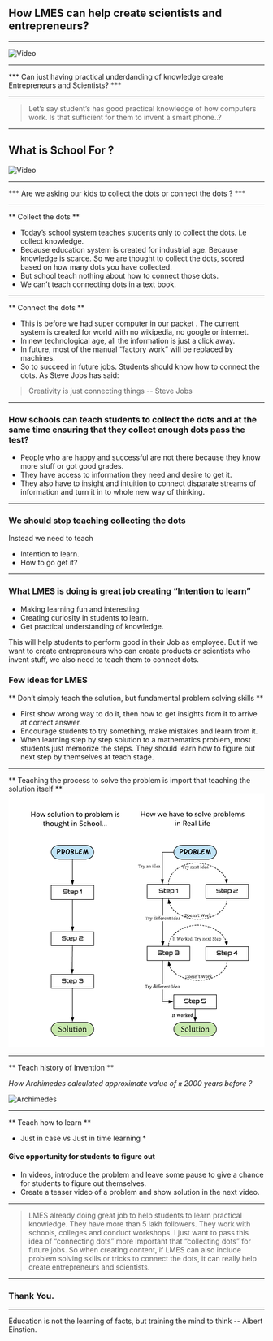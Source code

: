 ## How LMES can help create scientists and entrepreneurs?

---

![Video](https://www.youtube.com/embed/Nq_iXullRLw)

---

*** Can just having practical underdanding of knowledge create Entrepreneurs and Scientists? ***

---

> Let’s say student’s has good practical knowledge of how computers work. Is that sufficient for them to invent a smart phone..?

---

## What is School For ?

![Video](https://www.youtube.com/embed/sXpbONjV1Jc)

---

*** Are we asking our kids to collect the dots or connect the dots ? ***

---

** Collect the dots **

* Today’s school system teaches students only to collect the dots. i.e collect knowledge.
* Because education system is created for industrial age. Because knowledge is scarce. So we are thought to collect the dots, scored based on how many dots you have collected.
* But school teach nothing about how to connect those dots.
* We can’t teach connecting dots in a text book.

---

** Connect the dots **

* This is before we had super computer in our packet . The current system is created for world with no wikipedia, no google or internet.
* In new technological age, all the information is just a click away.
* In future, most of the manual “factory work” will be replaced by machines.
* So to succeed in future jobs. Students should know how to connect the dots. As Steve Jobs has said:


>  Creativity is just connecting things -- Steve Jobs

---

### How schools can teach students to collect the dots and at the same time ensuring that they collect enough dots pass the test?

* People who are happy and successful are not there because they know more stuff or got good grades.
* They have access to information they need and desire to get it.
* They also have to insight and intuition to connect disparate streams of information and turn it in to whole new way of thinking.

---

### We should stop teaching collecting the dots

Instead we need to teach
* Intention to learn.
* How to go get it?

---

### What LMES is doing is great job creating “Intention to learn”

* Making learning fun and interesting
* Creating curiosity in students to learn.
* Get practical understanding of knowledge.

This will help students to perform good in their Job as employee. But if we want to create entrepreneurs who can create products or scientists who invent stuff, we also need to teach them to connect dots.


### Few ideas for LMES

** Don’t simply teach the solution, but fundamental problem solving skills **

* First show wrong way to do it, then how to get insights from it to arrive at correct answer.
* Encourage students to try something, make mistakes and learn from it.
* When learning step by step solution to a mathematics problem, most students just memorize the steps. They should learn how to figure out next step by themselves at teach stage.

---

** Teaching the process to solve the problem is import that teaching the solution itself **
<img src="assets/image/prob-solving.png" alt="Problem solving" width="600px" height="500px">

---

** Teach history of Invention **

*How Archimedes calculated approximate value of `π` 2000 years before ?* 

![Archimedes](https://cdn-images-1.medium.com/max/1600/1*piVj4NEUtHQSTPH5BXb9_A.gif)

---

** Teach how to learn **

* Just in case vs Just in time learning *

#### Give opportunity for students to figure out
* In videos, introduce the problem and leave some pause to give a chance for students to figure out themselves.
* Create a teaser video of a problem and show solution in the next video.

---

> LMES already doing great job to help students to learn practical knowledge. They have more than 5 lakh followers. They work with schools, colleges and conduct workshops. I just want to pass this idea of “connecting dots” more important that “collecting dots” for future jobs. So when creating content, if LMES can also include problem solving skills or tricks to connect the dots, it can really help create entrepreneurs and scientists.

---



### Thank You.

---
Education is not the learning of facts, but training the mind to think -- Albert Einstien.


